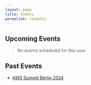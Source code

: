 ```yaml
---
layout: page
title: Events
permalink: /events/
---
```


## Upcoming Events
> No events scheduled for this user

## Past Events 

- [AWS Summit Berlin 2024](https://aws.amazon.com/events/summits/emea/berlin/agenda/)
